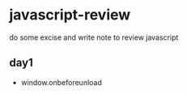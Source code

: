 # javascript-review
do some excise and write note to review javascript

## day1
- window.onbeforeunload
